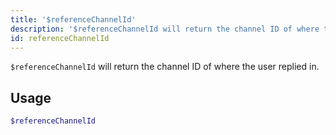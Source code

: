 ```yaml
---
title: '$referenceChannelId'
description: '$referenceChannelId will return the channel ID of where the user replied in.'
id: referenceChannelId
---
```


`$referenceChannelId` will return the channel ID of where the user replied in.

## Usage

```php
$referenceChannelId
```